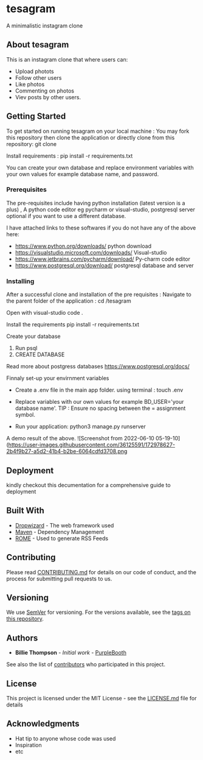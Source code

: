 # tesagram
A minimalistic instagram clone 

## About tesagram
This is an instagram clone that where users can:
* Upload photots
* Follow other users
* Like photos
* Commenting on photos
* Viev posts by other users.


## Getting Started

To get started on running tesagram on your local machine :
You may fork this repository then clone the application or directly clone from this repository:
git clone 

Install requirements : pip install -r requirements.txt

You can create your own database and replace environment variables with your own values
for example database name, and password.

### Prerequisites
The pre-requisites include having python installation (latest version is a plus) ,
A python code editor eg pycharm or visual-studio, postgresql server optional if you want to use a different database.

I have attached links to these softwares if you do not have any of the above here:

* https://www.python.org/downloads/ python download
* https://visualstudio.microsoft.com/downloads/ Visual-studio
* https://www.jetbrains.com/pycharm/download/ Py-charm code editor
* https://www.postgresql.org/download/ postgresql database and server

### Installing
After a successful clone and installation of the pre requisites :
Navigate to the parent folder of the application :
cd <location folder on your machine>/tesagram

Open with visual-studio 
code .

Install the requirements
pip install -r requirements.txt

Create your database
1. Run psql
2. CREATE DATABASE <your database name of choice> <preferred username> <preffered password>

Read more about postgress databases 
https://www.postgresql.org/docs/
  
Finnaly set-up your envirnment variables
* Create a .env file in the main app folder.
  using terminal : touch .env 
* Replace variables with our own values for example
  BD_USER='your database name'.
  TIP : Ensure no spacing between the = assignment symbol.

* Run your application:
  python3 manage.py runserver
  
A demo result of the above.
![Screenshot from 2022-06-10 05-19-10](https://user-images.githubusercontent.com/36125591/172978627-2b4f9b27-a5d2-41b4-b2be-6064cdfd3708.png


## Deployment

kindly checkout this decumentation for a comprehensive guide to deployment

## Built With

* [Dropwizard](http://www.dropwizard.io/1.0.2/docs/) - The web framework used
* [Maven](https://maven.apache.org/) - Dependency Management
* [ROME](https://rometools.github.io/rome/) - Used to generate RSS Feeds

## Contributing

Please read [CONTRIBUTING.md](https://gist.github.com/PurpleBooth/b24679402957c63ec426) for details on our code of conduct, and the process for submitting pull requests to us.

## Versioning

We use [SemVer](http://semver.org/) for versioning. For the versions available, see the [tags on this repository](https://github.com/your/project/tags). 

## Authors

* **Billie Thompson** - *Initial work* - [PurpleBooth](https://github.com/PurpleBooth)

See also the list of [contributors](https://github.com/your/project/contributors) who participated in this project.

## License

This project is licensed under the MIT License - see the [LICENSE.md](LICENSE.md) file for details

## Acknowledgments

* Hat tip to anyone whose code was used
* Inspiration
* etc

